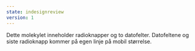 ```yaml
---
state: indesignreview
version: 1
---
```


Dette molekylet inneholder radioknapper og to datofelter. Datofeltene og siste radioknapp kommer på egen linje på mobil størrelse.
